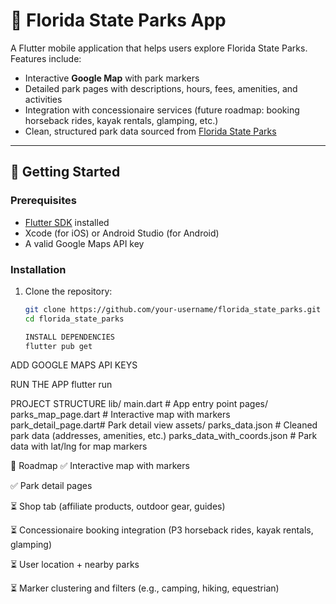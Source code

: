 # 🌴 Florida State Parks App

A Flutter mobile application that helps users explore Florida State Parks.  
Features include:
- Interactive **Google Map** with park markers
- Detailed park pages with descriptions, hours, fees, amenities, and activities
- Integration with concessionaire services (future roadmap: booking horseback rides, kayak rentals, glamping, etc.)
- Clean, structured park data sourced from [Florida State Parks](https://www.floridastateparks.org/parks-and-trails)

---

## 🚀 Getting Started

### Prerequisites
- [Flutter SDK](https://docs.flutter.dev/get-started/install) installed
- Xcode (for iOS) or Android Studio (for Android)
- A valid Google Maps API key

### Installation
1. Clone the repository:
   ```bash
   git clone https://github.com/your-username/florida_state_parks.git
   cd florida_state_parks

   INSTALL DEPENDENCIES
   flutter pub get

ADD GOOGLE MAPS API KEYS

RUN THE APP
flutter run


PROJECT STRUCTURE
lib/
  main.dart              # App entry point
  pages/
    parks_map_page.dart  # Interactive map with markers
    park_detail_page.dart# Park detail view
assets/
  parks_data.json        # Cleaned park data (addresses, amenities, etc.)
  parks_data_with_coords.json # Park data with lat/lng for map markers

🔮 Roadmap
✅ Interactive map with markers

✅ Park detail pages

⏳ Shop tab (affiliate products, outdoor gear, guides)

⏳ Concessionaire booking integration (P3 horseback rides, kayak rentals, glamping)

⏳ User location + nearby parks

⏳ Marker clustering and filters (e.g., camping, hiking, equestrian)
